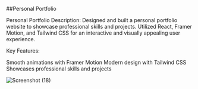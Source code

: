 ##Personal Portfolio

Personal Portfolio Description: Designed and built a personal portfolio website to showcase professional skills and projects. Utilized React, Framer Motion, and Tailwind CSS for an interactive and visually appealing user experience.

Key Features:

Smooth animations with Framer Motion Modern design with Tailwind CSS Showcases professional skills and projects



![Screenshot (18)](https://github.com/user-attachments/assets/46d435bb-12ad-4f08-99f6-6929aba12d19)
